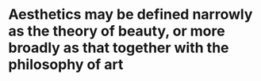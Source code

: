 # Aesthetics may be defined narrowly as the theory of beauty, or more broadly as that together with the philosophy of art
